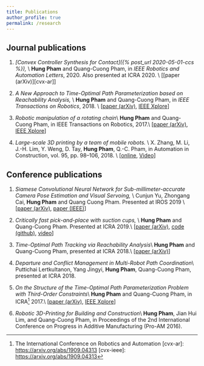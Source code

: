 ```yaml
---
title: Publications
author_profile: true
permalink: /research
---
```


## Journal publications
1. *[Convex Controller Synthesis for Contact]({% post_url 2020-05-01-ccs %}),* \\
  **Hung Pham** and Quang-Cuong Pham, in _IEEE Robotics and Automation Letters_, 2020. Also presented at ICRA 2020. \\
   [[paper (arXiv)][cvx-ar]]

2. *A New Approach to Time-Optimal Path Parameterization based on Reachability Analysis,* \\
  **Hung Pham** and Quang-Cuong Pham, in _IEEE Transactions on Robotics_, 2018. \\
  [[paper (arXiv)][1], [IEEE Xplore][1a]]
  
3. *Robotic manipulation of a rotating chain*\\
  **Hung Pham** and Quang-Cuong Pham, in IEEE Transactions on Robotics, 2017.\\
  [[paper (arXiv)][4], [IEEE Xplore][4a]]

4. *Large-scale 3D printing by a team of mobile robots.* \\
    X. Zhang, M. Li, J.-H. Lim, Y. Weng, D. Tay, **Hung Pham**, Q.-C. Pham, in Automation in Construction, vol. 95, pp. 98–106, 2018. \\
	[[online][6a], [Video][6]]


## Conference publications
1. *Siamese Convolutional Neural Network for Sub-millimeter-accurate
   Camera Pose Estimation and Visual Servoing,*  \\
   Cunjun Yu, Zhongang Cai, **Hung Pham** and Quang Cuong Pham. Presented at IROS 2019 \\
   [[paper (arXiv)][servo-ar], [paper (IEEE)][servo-ieee]]
   

1. *Critically fast pick-and-place with suction cups,* \\
   **Hung Pham** and Quang-Cuong Pham. Presented at ICRA 2019.\\
   [[paper (arXiv)][5], [code (github)][5a], [video][5b]]


2. *Time-Optimal Path Tracking via Reachability Analysis*\\
  **Hung Pham** and Quang-Cuong Pham, presented at ICRA 2018.\\
  [[paper (arXiv)][2]]

3. *Departure and Conflict Management in Multi-Robot Path Coordination*\\
  Puttichai Lertkultanon, Yang Jingyi, **Hung Pham**, Quang-Cuong Pham, presented at ICRA 2018.

4. *On the Structure of the Time-Optimal Path Parameterization Problem
  with Third-Order Constraints*\\
  **Hung Pham** and Quang-Cuong Pham, in ICRA[^1] 2017.\\
  [[paper (arXiv)][3], [IEEE Xplore][3a]]

5. *Robotic 3D-Printing for Building and Construction*\\
  **Hung Pham**, Jian Hui Lim, and Quang-Cuong Pham, in Proceedings of the
  2nd International Conference on Progress in Additive Manufacturing
  (Pro-AM 2016).

[1]: https://arxiv.org/abs/1707.07239
[1a]: https://ieeexplore.ieee.org/document/8338417/
[2]: https://arxiv.org/abs/1709.05101
[3]: https://arxiv.org/abs/1609.05307
[3a]: https://ieeexplore.ieee.org/document/7989084/
[4]: https://arxiv.org/abs/1604.01507
[4a]: https://ieeexplore.ieee.org/document/8233132/
[5]: https://arxiv.org/abs/1809.03151
[5a]: https://github.com/hungpham2511/rapid-transport
[5b]: https://www.youtube.com/watch?v=b9H-zOYWLbY&feature=youtu.be
[6]: https://www.youtube.com/watch?v=p_jcG25tUoo
[6a]: https://www.sciencedirect.com/science/article/pii/S0926580518304011

[^1]: The International Conference on Robotics and Automation
[cvx-ar]: https://arxiv.org/abs/1909.04313
[cvx-ieee]: https://arxiv.org/abs/1909.04313

[servo-ar]: https://arxiv.org/abs/1903.04713
[servo-ieee]: https://ieeexplore.ieee.org/document/8967925
